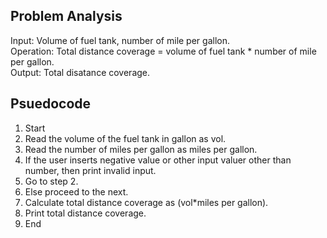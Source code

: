 ## Problem Analysis
Input: Volume of fuel tank, number of mile per gallon.  
Operation: Total distance coverage = volume of fuel tank * number of mile per gallon.  
Output: Total disatance coverage.
## Psuedocode
1.	Start 
2.	Read the volume of the fuel tank in gallon as vol.
3.	Read the number of miles per gallon as miles per gallon.
4.	If the user inserts negative value or other input valuer other than number, then print invalid input. 
5.	Go to step 2.
6.	Else proceed to the next.
7.	Calculate total distance coverage as (vol*miles per gallon).
8.	Print total distance coverage.
9.	End

